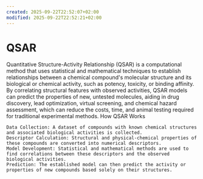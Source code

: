 ```yaml
---
created: 2025-09-22T22:52:07+02:00
modified: 2025-09-22T22:52:21+02:00
---
```


# QSAR

Quantitative Structure-Activity Relationship (QSAR) is
a computational method that uses statistical and mathematical techniques to establish relationships between a chemical compound's molecular structure and its biological or chemical activity, such as potency, toxicity, or binding affinity. By correlating structural features with observed activities, QSAR models can predict the properties of new, untested molecules, aiding in drug discovery, lead optimization, virtual screening, and chemical hazard assessment, which can reduce the costs, time, and animal testing required for traditional experimental methods. 
How QSAR Works

    Data Collection: A dataset of compounds with known chemical structures and associated biological activities is collected.
    Descriptor Calculation: Structural and physical-chemical properties of these compounds are converted into numerical descriptors.
    Model Development: Statistical and mathematical methods are used to find correlations between these descriptors and the observed biological activities.
    Prediction: The established model can then predict the activity or properties of new compounds based solely on their structures.
